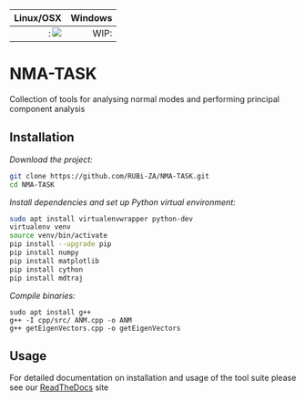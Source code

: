 | Linux/OSX | Windows |
|----------:|--------:|
|<img src="https://api.travis-ci.com/michaelglenister/NMA-TASK.svg?token=zTmqpAXFeCMTdzy6XBH7&branch=master" align="right">:|WIP:|

# NMA-TASK

Collection of tools for analysing normal modes and performing principal component analysis

## Installation

*Download the project:*
```bash
git clone https://github.com/RUBi-ZA/NMA-TASK.git
cd NMA-TASK
```
*Install dependencies and set up Python virtual environment:*
```bash
sudo apt install virtualenvwrapper python-dev 
virtualenv venv
source venv/bin/activate
pip install --upgrade pip
pip install numpy
pip install matplotlib
pip install cython
pip install mdtraj
```
*Compile binaries:*
```
sudo apt install g++
g++ -I cpp/src/ ANM.cpp -o ANM
g++ getEigenVectors.cpp -o getEigenVectors

```

## Usage

For detailed documentation on installation and usage of the tool suite please see our [ReadTheDocs](http://nma-task.readthedocs.io/en/latest/index.html) site

